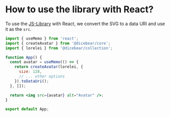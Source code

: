 # How to use the library with React?

To use the [JS-Library](/how-to-use/js-library/) with React, we convert the SVG
to a data URI and use it as the `src`.

```jsx
import { useMemo } from 'react';
import { createAvatar } from '@dicebear/core';
import { lorelei } from '@dicebear/collection';

function App() {
  const avatar = useMemo(() => {
    return createAvatar(lorelei, {
      size: 128,
      // ... other options
    }).toDataUri();
  }, []);

  return <img src={avatar} alt="Avatar" />;
}

export default App;
```
